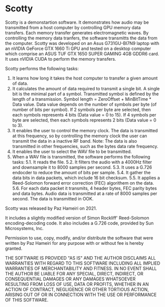 # Scotty

Scotty is a demonstartion software. It demonstrates how audio may be transmitted from a host computer by controlling 
GPU memory data transfers. Each memory transfer generates electromagnetic waves. By controlling the memory data
tranfers, the software transmitts the data from the computer.
Scotty was developed on an Asus G731GU-BI7N9 laptop with an nVIDIA GeForce GTX 1660 Ti GPU and
tested on a desktop computer which comprise an ASUS TUF GTX 1650 SUPER GAMING 4GB GDDR6 card.
It uses nVIDIA CUDA to perform the memory transfers.

Scotty performs the following tasks:
1. It learns how long it takes the host computer to transfer a given amount of data.
2. It calculates the amount of data required to transmit a single bit.
   A single bit is the minimal part of a symbol.
   Transmitted symbol is defined by the length of a transmission.
   Symbol length = ZeroOffset + MinBitTime * Data value.
   Data value depends on the number of symbols per byte (of number of bits per symbol).
   If 2 symbols per byte are selected, then each symbols represents 4 bits (Data value = 0 to 15).
   If 4 symbols per byte are selected, then each symbols represents 2 bits (Data value = 0 to 3).
3. It enables the user to control the memory clock.
   The data is transmitted at this frequency, so by controlling the memory clock the user can transmit the data in a inactive
   RF band.
   Note: The data is also transmitted in other frequencies, such as the bytes data rate frequency.
4. It enables the user to select the WAV file to be transmitted.
5. When a WAV file is transmitted, the software performs the following tasks:
   5.1. It reads the file.
   5.2. It filters the audio with a 4000Hz filter and downsample it to 8000 samples per second.
   5.3. It uses a G.726 endocder to reduce the amount of bits per sample.
   5.4. It gather the data bits in data packets, which include 16 bit checksum.
   5.5. It applies a Reed-Solomon forward error correction (FEC) algorithem on the data.
   5.6. For each data packet it transmits, 4 header bytes, FEC parity bytes and data bytes.
Audio data is transmitted at a rate of 8000 samples per second.
The data is transmitted in OOK.

Scotty was released by Paz Hameiri on 2021.

It includes a slightly modified version of Simon Rockliff' Reed-Solomon encoding-decoding code.
It also includes a G.726 code, provided by Sun Microsystems, Inc.

Permission to use, copy, modify, and/or distribute the software that were written by Paz Hameiri for any
purpose with or without fee is hereby granted.

THE SOFTWARE IS PROVIDED "AS IS" AND THE AUTHOR DISCLAIMS ALL WARRANTIES WITH REGARD TO THIS SOFTWARE INCLUDING ALL
IMPLIED WARRANTIES OF MERCHANTABILITY AND FITNESS. IN NO EVENT SHALL THE AUTHOR BE LIABLE FOR ANY SPECIAL, DIRECT,
INDIRECT, OR CONSEQUENTIAL DAMAGES OR ANY DAMAGES WHATSOEVER RESULTING FROM LOSS OF USE, DATA OR PROFITS, WHETHER IN
AN ACTION OF CONTRACT, NEGLIGENCE OR OTHER TORTIOUS ACTION, ARISING OUT OF OR IN CONNECTION WITH THE USE OR PERFORMANCE
OF THIS SOFTWARE.
